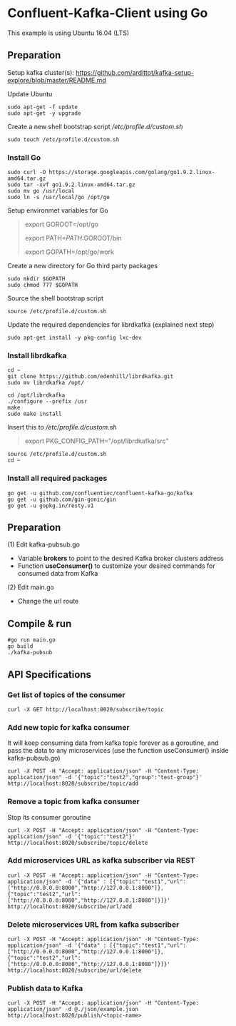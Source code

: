 # Confluent-Kafka-Client using Go

This example is using Ubuntu 16.04 (LTS)

## Preparation

Setup kafka cluster(s):
https://github.com/ardittot/kafka-setup-explore/blob/master/README.md

Update Ubuntu
```
sudo apt-get -f update
sudo apt-get -y upgrade
```

Create a new shell bootstrap script _/etc/profile.d/custom.sh_
```
sudo touch /etc/profile.d/custom.sh
```

### Install Go
```
sudo curl -O https://storage.googleapis.com/golang/go1.9.2.linux-amd64.tar.gz
sudo tar -xvf go1.9.2.linux-amd64.tar.gz
sudo mv go /usr/local
sudo ln -s /usr/local/go /opt/go
```

Setup environmet variables for Go
> export GOROOT=/opt/go
>
> export PATH=$PATH:$GOROOT/bin
>
> export GOPATH=/opt/go/work

Create a new directory for Go third party packages
```
sudo mkdir $GOPATH
sudo chmod 777 $GOPATH
```

Source the shell bootstrap script
```
source /etc/profile.d/custom.sh
```

Update the required dependencies for librdkafka (explained next step)
```
sudo apt-get install -y pkg-config lxc-dev
```

### Install librdkafka
```
cd ~
git clone https://github.com/edenhill/librdkafka.git
sudo mv librdkafka /opt/
```

```
cd /opt/librdkafka
./configure --prefix /usr
make
sudo make install
```

Insert this to _/etc/profile.d/custom.sh_
> export PKG_CONFIG_PATH="/opt/librdkafka/src"

```
source /etc/profile.d/custom.sh
cd ~
```

### Install all required packages
```
go get -u github.com/confluentinc/confluent-kafka-go/kafka
go get -u github.com/gin-gonic/gin
go get -u gopkg.in/resty.v1
```

## Preparation
(1) Edit kafka-pubsub.go
- Variable **brokers** to point to the desired Kafka broker clusters address
- Function **useConsumer()** to customize your desired commands for consumed data from Kafka

(2) Edit main.go
- Change the url route

## Compile & run
```
#go run main.go
go build
./kafka-pubsub
```

## API Specifications

### Get list of topics of the consumer
```
curl -X GET http://localhost:8020/subscribe/topic
```

### Add new topic for kafka consumer 
It will keep consuming data from kafka topic forever as a goroutine, and pass the data to any microservices (use the function useConsumer() inside kafka-pubsub.go)
```
curl -X POST -H "Accept: application/json" -H "Content-Type: application/json" -d '{"topic":"test2","group":"test-group"}' http://localhost:8020/subscribe/topic/add
```

### Remove a topic from kafka consumer
Stop its consumer goroutine
```
curl -X POST -H "Accept: application/json" -H "Content-Type: application/json" -d '{"topic":"test2"}' http://localhost:8020/subscribe/topic/delete
```

### Add microservices URL as kafka subscriber via REST
```
curl -X POST -H "Accept: application/json" -H "Content-Type: application/json" -d '{"data" : [{"topic":"test1","url":["http://0.0.0.0:8000","http://127.0.0.1:8000"]}, {"topic":"test2","url":["http://0.0.0.0:8080","http://127.0.0.1:8080"]}]}' http://localhost:8020/subscribe/url/add
```

### Delete microservices URL from kafka subscriber
```
curl -X POST -H "Accept: application/json" -H "Content-Type: application/json" -d '{"data" : [{"topic":"test1","url":["http://0.0.0.0:8000","http://127.0.0.1:8000"]}, {"topic":"test2","url":["http://0.0.0.0:8080","http://127.0.0.1:8080"]}]}' http://localhost:8020/subscribe/url/delete
```

### Publish data to Kafka
```
curl -X POST -H "Accept: application/json" -H "Content-Type: application/json" -d @./json/example.json http://localhost:8020/publish/<topic-name>
```
